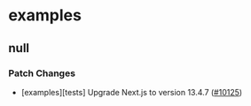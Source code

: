 # examples

## null

### Patch Changes

- [examples][tests] Upgrade Next.js to version 13.4.7 ([#10125](https://github.com/vercel/vercel/pull/10125))
